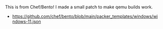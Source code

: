 This is from Chef/Bento!
I made a small patch to make qemu builds work.
- https://github.com/chef/bento/blob/main/packer_templates/windows/windows-11.json
